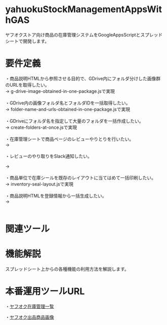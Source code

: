 # yahuokuStockManagementAppsWithGAS

ヤフオクストア向け商品の在庫管理システムをGoogleAppsScriptとスプレッドシートで開発します。<br>

# 要件定義

・商品説明HTMLから参照させる目的で、GDrive内にフォルダ分けした画像群のURLを取得したい。<br>
→ g-drive-image-obtained-in-one-package.jsで実現<br>
<br>
・GDrive内の画像フォルダ名とフォルダIDを一括取得したい。<br>
→ folder-name-and-urls-obtained-in-one-package.jsで実現<br>
<br>
・GDriveにフォルダ名を指定して大量のフォルダを一括作成したい。<br>
→ create-folders-at-once.jsで実現<br>
<br>
・在庫管理シートで商品ページのレビューやりとりを行いたい。<br>
→ <br>
<br>
・レビューのやり取りをSlack通知したい。<br>

→ <br>
<br>
・商品単位で在庫シールを既存のレイアウトに当てはめて一括印刷したい。<br>
→ inventory-seal-layout.jsで実現<br>
<br>
・商品説明HTMLを登録情報から一括生成したい。<br>
→ <br>
<br>

# 関連ツール

# 機能解説

スプレッドシート上からの各種機能の利用方法を解説します。

# 本番運用ツールURL

・[ヤフオク在庫管理一覧](https://docs.google.com/spreadsheets/d/1ICG7NRw8pr6-j_6nzAlw2xqT4mvcCBkZrt-UcZwlQPY/edit)

・[ヤフオク出品商品画像](https://drive.google.com/drive/folders/1i6wrttutHf2p8jTGNn2QQhPD8SkehLvM)
